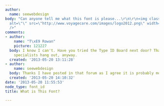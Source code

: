 ```yaml
---
author:
  name: seewebdesign
body: "Can anyone tell me what this font is please...\r\n\r\n<img class=\"alignnone\"
  alt=\"\" src=\"http://www.voyagecare.com/images/logo2012.png\" width=\"289\" height=\"94\"
  />"
comments:
- author:
    name: "T\xE9 Rowan"
    picture: 121227
  body: I know I can't. Have you tried the Type ID Board next door? That's where the
    specialists hang out, anyway.
  created: '2013-05-20 13:11:28'
- author:
    name: seewebdesign
  body: Thanks I have posted in that forum as I agree it is probably more appropriate.
  created: '2013-05-20 14:10:32'
date: '2013-05-20 11:55:53'
node_type: font_id
title: What is This Font?

---
```

